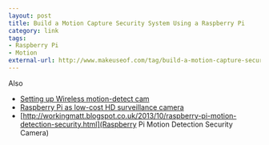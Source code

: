 ```yaml
---
layout: post
title: Build a Motion Capture Security System Using a Raspberry Pi
category: link
tags:
- Raspberry Pi
- Motion
external-url: http://www.makeuseof.com/tag/build-a-motion-capture-security-system-using-a-raspberry-pi/
---
```

Also

- [Setting up Wireless motion-detect cam](https://rbnrpi.wordpress.com/project-list/setting-up-wireless-motion-detect-cam/)
- [Raspberry Pi as low-cost HD surveillance camera](http://www.codeproject.com/Articles/665518/Raspberry-Pi-as-low-cost-HD-surveillance-camera)
- [http://workingmatt.blogspot.co.uk/2013/10/raspberry-pi-motion-detection-security.html](Raspberry Pi Motion Detection Security Camera)
